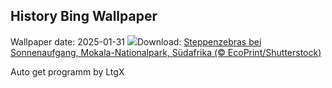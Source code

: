 ## History Bing Wallpaper
Wallpaper date: 2025-01-31
![](https://www.bing.com/th?id=OHR.PlainsZebra_DE-DE9982406079_UHD.jpg&w=1000)Download: [Steppenzebras bei Sonnenaufgang, Mokala-Nationalpark, Südafrika (© EcoPrint/Shutterstock)](https://www.bing.com/th?id=OHR.PlainsZebra_DE-DE9982406079_UHD.jpg)

Auto get programm by LtgX
